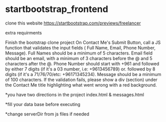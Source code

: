 # startbootstrap_frontend

clone this website
https://startbootstrap.com/previews/freelancer

extra requirments

Finish the bootstrap clone project
On Contact Me's Submit Button, call a JS function that validates the input fields ( Full Name, Email, Phone Number, Message). Full Names should be a minimum of 5 characters. Email field should be an email, with a minimum of 3 characters before the @ and 5 characters after the @. Phone Number should start with +961 and followed by either 7 digits (if it's a 03 number, i.e: +9613456789) or. followed by 8 digits (if it's a 71/76/70/etc: +96171345234). Message should be a minimum of 100 characters. If the validation fails, please show a div (section) under the Contact Me title highlighting what went wrong with a red background.

\*you have two directions in the project index.html & messages.html

\*fill your data base before executing

\*change serverDir from js files if needed
